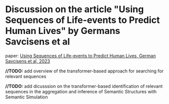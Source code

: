 # Discussion on the article "Using Sequences of Life-events to Predict Human Lives" by Germans Savcisens et al

paper: [Using Sequences of Life-events to Predict Human Lives, German Savcisens et al, 2023](https://github.com/dimitarpg13/aiconcepts/blob/master/literature/DeepLearning/Using_Sequences_of_Life-events_to_Predict_Human_Lives_Savcisens_2023.pdf)

**//TODO:** add overview of the transformer-based approach for searching for relevant sequences 

**//TODO:** add dicusssion on the transformer-based identification of relevant sequences in the aggregation and inference of Semantic Structures with Semantic Simulation 
